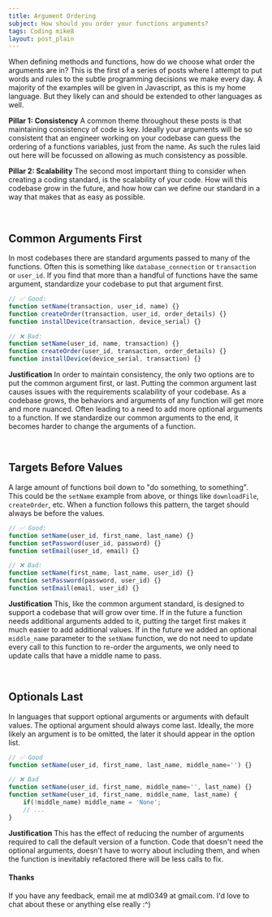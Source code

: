 ```yaml
---
title: Argument Ordering
subject: How should you order your functions arguments?
tags: Coding mike8
layout: post_plain
---
```


When defining methods and functions, how do we choose what order the arguments are in? This is the first of a series of posts where I attempt to put words and rules to the subtle programming decisions we make every day. A majority of the examples will be given in Javascript, as this is my home language. But they likely can and should be extended to other languages as well.

**Pillar 1: Consistency** A common theme throughout these posts is that maintaining consistency of code is key. Ideally your arguments will be so consistent that an engineer working on your codebase can guess the ordering of a functions variables, just from the name. As such the rules laid out here will be focussed on allowing as much consistency as possible.

**Pillar 2: Scalability** The second most important thing to consider when creating a coding standard, is the scalability of your code. How will this codebase grow in the future, and how how can we define our standard in a way that makes that as easy as possible.

<br/>

## Common Arguments First

In most codebases there are standard arguments passed to many of the functions. Often this is something like `database_connection` or `transaction` or `user_id`. If you find that more than a handful of functions have the same argument, standardize your codebase to put that argument first.

```js
// ✅ Good:
function setName(transaction, user_id, name) {}
function createOrder(transaction, user_id, order_details) {}
function installDevice(transaction, device_serial) {}

// ❌ Bad:
function setName(user_id, name, transaction) {}
function createOrder(user_id, transaction, order_details) {}
function installDevice(device_serial, transaction) {}
```

**Justification** In order to maintain consistency, the only two options are to put the common argument first, or last. Putting the common argument last causes issues with the requirements scalability of your codebase. As a codebase grows, the behaviors and arguments of any function will get more and more nuanced. Often leading to a need to add more optional arguments to a function. If we standardize our common arguments to the end, it becomes harder to change the arguments of a function.

<br/>

## Targets Before Values

A large amount of functions boil down to "do something, to something". This could be the `setName` example from above, or things like `downloadFile`, `createOrder`, etc. When a function follows this pattern, the target should always be before the values.

```js
// ✅ Good:
function setName(user_id, first_name, last_name) {}
function setPassword(user_id, password) {}
function setEmail(user_id, email) {}

// ❌ Bad:
function setName(first_name, last_name, user_id) {}
function setPassword(password, user_id) {}
function setEmail(email, user_id) {}
```

**Justification** This, like the common argument standard, is designed to support a codebase that will grow over time. If in the future a function needs additional arguments added to it, putting the target first makes it much easier to add additional values. If in the future we added an optional `middle_name` parameter to the `setName` function, we do not need to update every call to this function to re-order the arguments, we only need to update calls that have a middle name to pass.

<br/>

## Optionals Last

In languages that support optional arguments or arguments with default values. The optional argument should always come last. Ideally, the more likely an argument is to be omitted, the later it should appear in the option list.

```js
// ✅ Good
function setName(user_id, first_name, last_name, middle_name='') {}

// ❌ Bad
function setName(user_id, first_name, middle_name='', last_name) {}
function setName(user_id, first_name, middle_name, last_name) {
    if(!middle_name) middle_name = 'None';
    // ...
}
```

**Justification** This has the effect of reducing the number of arguments required to call the default version of a function. Code that doesn't need the optional arguments, doesn't have to worry about including them, and when the function is inevitably refactored there will be less calls to fix.

#### Thanks

If you have any feedback, email me at mdl0349 at gmail.com. I'd love to chat about these or anything else really :^)
